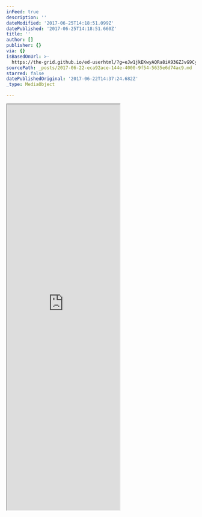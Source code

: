 ```yaml
---
inFeed: true
description: ''
dateModified: '2017-06-25T14:18:51.099Z'
datePublished: '2017-06-25T14:18:51.660Z'
title: ''
author: []
publisher: {}
via: {}
isBasedOnUrl: >-
  https://the-grid.github.io/ed-userhtml/?g=eJw1jkEKwyAQRa8iA93GZJvG9Cypjo4wVRknKb19hdLlf_Aef8tRjheaLt4BqbbVWsqJYr5w4stKDhhP5nR062vpKqfXKlawBJSpUXskt4B556DkYJnnGxjCUdD_6vphdPCsMoy11IL3Ab1U5lySg1Jh3-zvx_4FaIUxnQ
sourcePath: _posts/2017-06-22-eca92ace-144e-4000-9f54-5635e6d74ac9.md
starred: false
datePublishedOriginal: '2017-06-22T14:37:24.682Z'
_type: MediaObject

---
```

<iframe src="https://the-grid.github.io/ed-userhtml/?g=eJw9jkEKwyAQRa8iA91mkm2I6VlSHR3BqoyTlNy-QqHL_-A9_paCHG8yXZwFVm0rIqfIIV005QsleQpnzvHo6GrpKqfTKihUPMnUuD2jXcB8kle2sMyzeYBhGgn9z653JguvKsNZSy00mJOacyrRwk0ddtjwd2X_AuomMjg" height="1080" style=""></iframe>